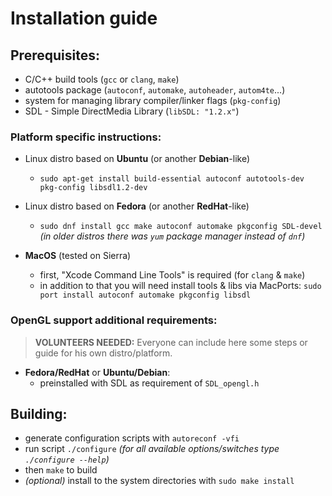 # Installation guide

## Prerequisites:
- C/C++ build tools (`gcc` or `clang`, `make`)
- autotools package (`autoconf`, `automake`, `autoheader`, `autom4te`...)
- system for managing library compiler/linker flags (`pkg-config`)
- SDL - Simple DirectMedia Library (`libSDL: "1.2.x"`)

### Platform specific instructions:
- Linux distro based on **Ubuntu** (or another **Debian**-like)
  - `sudo apt-get install build-essential autoconf autotools-dev pkg-config libsdl1.2-dev`

- Linux distro based on **Fedora** (or another **RedHat**-like)
  - `sudo dnf install gcc make autoconf automake pkgconfig SDL-devel`
    _(in older distros there was `yum` package manager instead of `dnf`)_

- **MacOS** (tested on Sierra)
  - first, "Xcode Command Line Tools" is required (for `clang` & `make`)
  - in addition to that you will need install tools & libs via MacPorts:
    `sudo port install autoconf automake pkgconfig libsdl`

### OpenGL support additional requirements:
> **VOLUNTEERS NEEDED:**
> Everyone can include here some steps or guide for his own distro/platform.

- **Fedora/RedHat** or **Ubuntu/Debian**:
  - preinstalled with SDL as requirement of `SDL_opengl.h`


## Building:
- generate configuration scripts with `autoreconf -vfi`
- run script `./configure`
  _(for all available options/switches type `./configure --help`)_
- then `make` to build
- _(optional)_ install to the system directories with `sudo make install`
